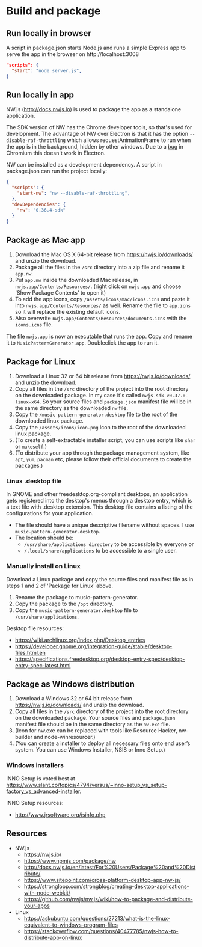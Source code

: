 # Build and package

## Run locally in browser

A script in package.json starts Node.js and runs a simple Express app to serve the app in the browser on http://localhost:3008

```json
"scripts": {
  "start": "node server.js",
}
```

## Run locally in app

NW.js (http://docs.nwjs.io) is used to package the app as a standalone application.

The SDK version of NW has the Chrome developer tools, so that's used for development. The advantage of NW over Electron is that it has the option `--disable-raf-throttling` which allows requestAnimationFrame to run when the app is in the background, hidden by other windows. Due to a [bug](https://github.com/electron/electron/issues/9567) in Chromium this doesn't work in Electron.

NW can be installed as a development dependency. A script in package.json can run the project locally:

```json
{
  "scripts": {
    "start-nw": "nw --disable-raf-throttling",
  },
  "devDependencies": {
    "nw": "0.36.4-sdk"
  }
}
```

## Package as Mac app

1. Download the Mac OS X 64-bit release from https://nwjs.io/downloads/ and unzip the download.
2. Package all the files in the `/src` directory into a zip file and rename it `app.nw`.
3. Put `app.nw` inside the downloaded Mac release, in `nwjs.app/Contents/Resources/`. (right click on `nwjs.app` and choose 'Show Package Contents' to open it)
4. To add the app icons, copy `/assets/icons/mac/icons.icns` and paste it into `nwjs.app/Contents/Resources/` as well. Rename the file to `app.icns` so it will replace the existing default icons.
5. Also overwrite `nwjs.app/Contents/Resources/documents.icns` with the `icons.icns` file.

The file `nwjs.app` is now an executable that runs the app. Copy and rename it to `MusicPatternGenerator.app`. Doubleclick the app to run it.

## Package for Linux

1. Download a Linux 32 or 64 bit release from https://nwjs.io/downloads/ and unzip the download.
2. Copy all files in the `/src` directory of the project into the root directory on the downloaded package. In my case it's called `nwjs-sdk-v0.37.0-linux-x64`. So your source files and `package.json` manifest file will be in the same directory as the downloaded `nw` file.
3. Copy the `/music-pattern-generator.desktop` file to the root of the downloaded linux package.
4. Copy the `/assets/icons/icon.png` icon to the root of the downloaded linux package.
5. (To create a self-extractable installer script, you can use scripts like `shar` or `makeself`.)
6. (To distribute your app through the package management system, like `apt`, `yum`, `pacman` etc, please follow their official documents to create the packages.)


### Linux .desktop file

In GNOME and other freedesktop.org-compliant desktops, an application gets registered into the desktop's menus through a desktop entry, which is a text file with .desktop extension. This desktop file contains a listing of the configurations for your application.

- The file should have a unique descriptive filename without spaces. I use `music-pattern-generator.desktop`.
- The location should be:
  - `/usr/share/applications directory` to be accessible by everyone or
  - `/.local/share/applications` to be accessible to a single user.

### Manually install on Linux

Download a Linux package and copy the source files and manifest file as in steps 1 and 2 of 'Package for Linux' above.

1. Rename the package to music-pattern-generator.
2. Copy the package to the `/opt` directory.
3. Copy the `music-pattern-generator.desktop` file to `/usr/share/applications`.

Desktop file resources:

- https://wiki.archlinux.org/index.php/Desktop_entries
- https://developer.gnome.org/integration-guide/stable/desktop-files.html.en
- https://specifications.freedesktop.org/desktop-entry-spec/desktop-entry-spec-latest.html

## Package as Windows distribution

1. Download a Windows 32 or 64 bit release from https://nwjs.io/downloads/ and unzip the download.
2. Copy all files in the `/src` directory of the project into the root directory on the downloaded package. Your source files and `package.json` manifest file should be in the same directory as the `nw.exe` file.
3. (Icon for nw.exe can be replaced with tools like Resource Hacker, nw-builder and node-winresourcer.)
4. (You can create a installer to deploy all necessary files onto end user’s system. You can use Windows Installer, NSIS or Inno Setup.)

### Windows installers

INNO Setup is voted best at https://www.slant.co/topics/4794/versus/~inno-setup_vs_setup-factory_vs_advanced-installer.

INNO Setup resources:

- http://www.jrsoftware.org/isinfo.php

## Resources

- NW.js
  - https://nwjs.io/
  - https://www.npmjs.com/package/nw
  - http://docs.nwjs.io/en/latest/For%20Users/Package%20and%20Distribute/
  - https://www.sitepoint.com/cross-platform-desktop-app-nw-js/
  - https://strongloop.com/strongblog/creating-desktop-applications-with-node-webkit/
  - https://github.com/nwjs/nw.js/wiki/how-to-package-and-distribute-your-apps
- Linux
  - https://askubuntu.com/questions/27213/what-is-the-linux-equivalent-to-windows-program-files
  - https://stackoverflow.com/questions/40477785/nwjs-how-to-distribute-app-on-linux


